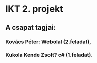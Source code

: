 # IKT 2. projekt
## A csapat tagjai: 
### Kovács Péter: Webolal (2.feladat), 
### Kukola Kende Zsolt? c# (1.feladat).
